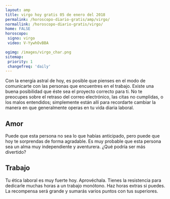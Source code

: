 ```yaml
---
layout: amp
title: virgo hoy gratis 05 de enero del 2018 
permalink: /horoscopo-diario-gratis/amp/virgo/
normallink: /horoscopo-diario-gratis/virgo/
home: FALSE
horoscopo:
 signo: virgo
 video: V-YywhOvBBA

ogimg: /images/virgo_char.png
sitemap:
 priority: 1
 changefreq: 'daily'
---
```



Con la energía astral de hoy, es posible que pienses en el modo de comunicarte con las personas que encuentres en el trabajo. Existe una buena posibilidad que éste sea el proyecto correcto para ti. No te preocupes sobre el retraso del correo electrónico, las citas no cumplidas, o los malos entendidos; simplemente están allí para recordarte cambiar la manera en que generalmente operas en tu vida diaria laboral.

## Amor

Puede que esta persona no sea lo que habías anticipado, pero puede que hoy te sorprendas de forma agradable. Es muy probable que esta persona sea un alma muy independiente y aventurera. ¿Qué podría ser más divertido?

## Trabajo

Tu ética laboral es muy fuerte hoy. Aprovéchala. Tienes la resistencia para dedicarle muchas horas a un trabajo monótono. Haz horas extras si puedes. La recompensa será grande y sumarás varios puntos con tus superiores.